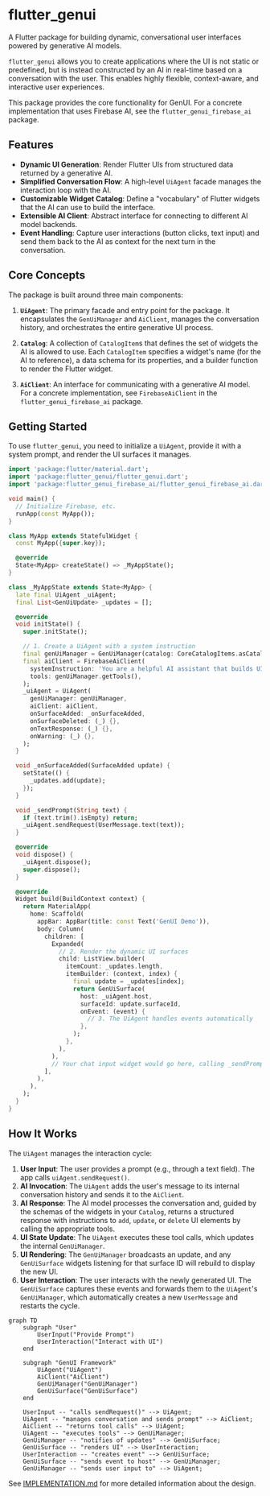 # flutter_genui

A Flutter package for building dynamic, conversational user interfaces powered by generative AI models.

`flutter_genui` allows you to create applications where the UI is not static or predefined, but is instead constructed by an AI in real-time based on a conversation with the user. This enables highly flexible, context-aware, and interactive user experiences.

This package provides the core functionality for GenUI. For a concrete implementation that uses Firebase AI, see the `flutter_genui_firebase_ai` package.

## Features

- **Dynamic UI Generation**: Render Flutter UIs from structured data returned by a generative AI.
- **Simplified Conversation Flow**: A high-level `UiAgent` facade manages the interaction loop with the AI.
- **Customizable Widget Catalog**: Define a "vocabulary" of Flutter widgets that the AI can use to build the interface.
- **Extensible AI Client**: Abstract interface for connecting to different AI model backends.
- **Event Handling**: Capture user interactions (button clicks, text input) and send them back to the AI as context for the next turn in the conversation.

## Core Concepts

The package is built around three main components:

1. **`UiAgent`**: The primary facade and entry point for the package. It encapsulates the `GenUiManager` and `AiClient`, manages the conversation history, and orchestrates the entire generative UI process.

2. **`Catalog`**: A collection of `CatalogItem`s that defines the set of widgets the AI is allowed to use. Each `CatalogItem` specifies a widget's name (for the AI to reference), a data schema for its properties, and a builder function to render the Flutter widget.

3. **`AiClient`**: An interface for communicating with a generative AI model. For a concrete implementation, see `FirebaseAiClient` in the `flutter_genui_firebase_ai` package.

## Getting Started

To use `flutter_genui`, you need to initialize a `UiAgent`, provide it with a system prompt, and render the UI surfaces it manages.

```dart
import 'package:flutter/material.dart';
import 'package:flutter_genui/flutter_genui.dart';
import 'package:flutter_genui_firebase_ai/flutter_genui_firebase_ai.dart';

void main() {
  // Initialize Firebase, etc.
  runApp(const MyApp());
}

class MyApp extends StatefulWidget {
  const MyApp({super.key});

  @override
  State<MyApp> createState() => _MyAppState();
}

class _MyAppState extends State<MyApp> {
  late final UiAgent _uiAgent;
  final List<GenUiUpdate> _updates = [];

  @override
  void initState() {
    super.initState();

    // 1. Create a UiAgent with a system instruction
    final genUiManager = GenUiManager(catalog: CoreCatalogItems.asCatalog());
    final aiClient = FirebaseAiClient(
      systemInstruction: 'You are a helpful AI assistant that builds UIs.',
      tools: genUiManager.getTools(),
    );
    _uiAgent = UiAgent(
      genUiManager: genUiManager,
      aiClient: aiClient,
      onSurfaceAdded: _onSurfaceAdded,
      onSurfaceDeleted: (_) {},
      onTextResponse: (_) {},
      onWarning: (_) {},
    );
  }

  void _onSurfaceAdded(SurfaceAdded update) {
    setState(() {
      _updates.add(update);
    });
  }

  void _sendPrompt(String text) {
    if (text.trim().isEmpty) return;
    _uiAgent.sendRequest(UserMessage.text(text));
  }

  @override
  void dispose() {
    _uiAgent.dispose();
    super.dispose();
  }

  @override
  Widget build(BuildContext context) {
    return MaterialApp(
      home: Scaffold(
        appBar: AppBar(title: const Text('GenUI Demo')),
        body: Column(
          children: [
            Expanded(
              // 2. Render the dynamic UI surfaces
              child: ListView.builder(
                itemCount: _updates.length,
                itemBuilder: (context, index) {
                  final update = _updates[index];
                  return GenUiSurface(
                    host: _uiAgent.host,
                    surfaceId: update.surfaceId,
                    onEvent: (event) {
                      // 3. The UiAgent handles events automatically
                    },
                  );
                },
              ),
            ),
            // Your chat input widget would go here, calling _sendPrompt
          ],
        ),
      ),
    );
  }
}
```

## How It Works

The `UiAgent` manages the interaction cycle:

1. **User Input**: The user provides a prompt (e.g., through a text field). The app calls `uiAgent.sendRequest()`.
2. **AI Invocation**: The `UiAgent` adds the user's message to its internal conversation history and sends it to the `AiClient`.
3. **AI Response**: The AI model processes the conversation and, guided by the schemas of the widgets in your `Catalog`, returns a structured response with instructions to `add`, `update`, or `delete` UI elements by calling the appropriate tools.
4. **UI State Update**: The `UiAgent` executes these tool calls, which updates the internal `GenUiManager`.
5. **UI Rendering**: The `GenUiManager` broadcasts an update, and any `GenUiSurface` widgets listening for that surface ID will rebuild to display the new UI.
6. **User Interaction**: The user interacts with the newly generated UI. The `GenUiSurface` captures these events and forwards them to the `UiAgent`'s `GenUiManager`, which automatically creates a new `UserMessage` and restarts the cycle.

```mermaid
graph TD
    subgraph "User"
        UserInput("Provide Prompt")
        UserInteraction("Interact with UI")
    end

    subgraph "GenUI Framework"
        UiAgent("UiAgent")
        AiClient("AiClient")
        GenUiManager("GenUiManager")
        GenUiSurface("GenUiSurface")
    end

    UserInput -- "calls sendRequest()" --> UiAgent;
    UiAgent -- "manages conversation and sends prompt" --> AiClient;
    AiClient -- "returns tool calls" --> UiAgent;
    UiAgent -- "executes tools" --> GenUiManager;
    GenUiManager -- "notifies of updates" --> GenUiSurface;
    GenUiSurface -- "renders UI" --> UserInteraction;
    UserInteraction -- "creates event" --> GenUiSurface;
    GenUiSurface -- "sends event to host" --> GenUiManager;
    GenUiManager -- "sends user input to" --> UiAgent;
```

See [IMPLEMENTATION.md](./IMPLEMENTATION.md) for more detailed information about the design.
